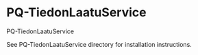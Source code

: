 # PQ-TiedonLaatuService
PQ-TiedonLaatuService

See PQ-TiedonLaatuService directory for installation instructions.
